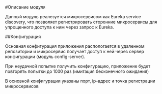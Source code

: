 #Описание модуля

Данный модуль реалезуется микросервисом как Eureka service discovery, что позволяет регистрировать сторонние микросервисы для упрощенного доступа к ним через запрос к Eureka.

##Конфигурация

Основная конфигурация приложения распологается в удаленном репозитории и микросервис получает доступ к ней через сервер конфигурации (модуль config-server).  
  
При неудачной попытке получить конфигурацию, приложение будет повторять попытки до 1000 раз (имитация бесконечного ожидания)

В основной конфигурации указаны порт, ip-адрес и точка регистрации микросервисов